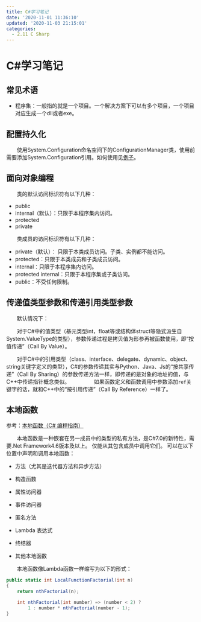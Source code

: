 ```yaml
---
title: C#学习笔记
date: '2020-11-01 11:36:10'
updated: '2020-11-03 21:15:01'
categories:
  - 2.11 C Sharp
---
```

# C#学习笔记

## 常见术语

- 程序集：一般指的就是一个项目。一个解决方案下可以有多个项目，一个项目对应生成一个dll或者exe。

## 配置持久化

　　使用System.Configuration命名空间下的ConfigurationManager类，使用前需要添加System.Configuration引用。如何使用见[例子](https://docs.microsoft.com/en-us/dotnet/api/system.configuration.configurationmanager.appsettings?view=netframework-4.8)。

## 面向对象编程

　　类的默认访问标识符有以下几种：

- public
- internal（默认）：只限于本程序集内访问。
- protected
- private

　　类成员的访问标识符有以下几种：
- private（默认）： 只限于本类成员访问。子类、实例都不能访问。 
- protected：只限于本类成员和子类成员访问。
- internal：只限于本程序集内访问。 
- protected internal：只限于本程序集或子类访问。
- public：不受任何限制。 

## 传递值类型参数和传递引用类型参数

　　默认情况下：

　　对于C#中的值类型（基元类型int，float等或结构体struct等隐式派生自System.ValueType的类型），参数传递过程是拷贝值为形参再被函数使用，即“按值传递”（Call By Value）。

　　对于C#中的引用类型（class、interface、delegate、dynamic、object、string关键字定义的类型），C#的参数传递其实与Python、Java、Js的“按共享传递”（Call By Sharing）的参数传递方法一样，即传递的是对象的地址的值，与C++中传递指针概念类似。
　　
　　如果函数定义和函数调用中参数添加`ref`关键字的话，就和C++中的“按引用传递”（Call By Reference）一样了。

## 本地函数

参考：[本地函数（C# 编程指南）](https://docs.microsoft.com/zh-cn/dotnet/csharp/programming-guide/classes-and-structs/local-functions)

　　本地函数是一种嵌套在另一成员中的类型的私有方法，是C#7.0的新特性，需要.Net Framework4.6版本及以上。 仅能从其包含成员中调用它们。 可以在以下位置中声明和调用本地函数：

- 方法（尤其是迭代器方法和异步方法）

- 构造函数

- 属性访问器

- 事件访问器

- 匿名方法

- Lambda 表达式

- 终结器

- 其他本地函数

　　本地函数像Lambda函数一样缩写为以下的形式：

```C#
public static int LocalFunctionFactorial(int n)
{
    return nthFactorial(n);

    int nthFactorial(int number) => (number < 2) ? 
        1 : number * nthFactorial(number - 1);
}
```

